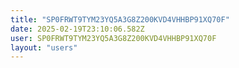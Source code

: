 ```yaml
---
title: "SP0FRWT9TYM23YQ5A3G8Z200KVD4VHHBP91XQ70F"
date: 2025-02-19T23:10:06.582Z
user: SP0FRWT9TYM23YQ5A3G8Z200KVD4VHHBP91XQ70F
layout: "users"
---
```

    